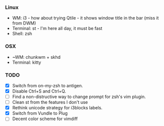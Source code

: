 ### Linux
* WM: i3 - how about trying Qtile - it shows window title in the bar (miss it from DWM)
* Terminal: st - I'm here all day, it must be fast
* Shell: zsh

### OSX
* ~WM: chunkwm + skhd
* Terminal: kitty

### TODO
- [x] Switch from on-my-zsh to antigen.
- [x] Disable Ctrl+S and Ctrl+Q.
- [ ] Find a non-distructive way to change prompt for zsh's vim plugin.
- [ ] Clean st from the features I don't use
- [x] Rethink unicode strategy for i3blocks labels.
- [x] Switch from Vundle to Plug
- [ ] Decent color scheme for vimdiff
